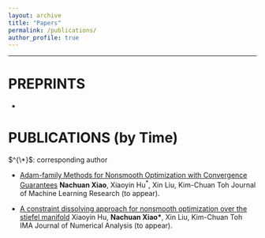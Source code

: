 ```yaml
---
layout: archive
title: "Papers"
permalink: /publications/
author_profile: true
---
```


<!---
{% if author.googlescholar %}
  You can also find my articles on <u><a href="{{author.googlescholar}}">my Google Scholar profile</a>.</u>
{% endif %}
-->
<!---
{% include base_path %}
-->
<!---
{% for post in site.publications reversed %}
  {% include archive-single.html %}
{% endfor %}
-->


- - -

PREPRINTS
======
* 




PUBLICATIONS (by Time)
======
$^{\*}$: corresponding author

* [Adam-family Methods for Nonsmooth Optimization with Convergence Guarantees](https://arxiv.org/pdf/2305.03938) 
  **Nachuan Xiao**, Xiaoyin Hu$^{*}$, Xin Liu, Kim-Chuan Toh 
  Journal of Machine Learning Research (to appear).

* [A constraint dissolving approach for nonsmooth optimization over the stiefel manifold](https://arxiv.org/pdf/2205.10500) 
  Xiaoyin Hu, <strong>Nachuan Xiao*</strong>, Xin Liu, Kim-Chuan Toh 
  IMA Journal of Numerical Analysis (to appear).


